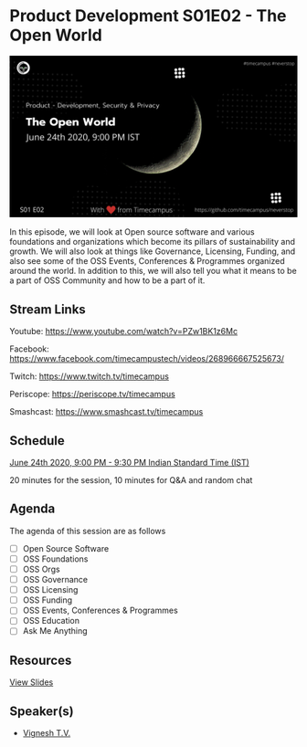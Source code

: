 # Product Development S01E02 - The Open World

[![alt text](PD-S01E02.png "Watch/Subscribe to the video")](https://www.youtube.com/watch?v=PZw1BK1z6Mc)

In this episode, we will look at Open source software and various foundations and organizations which become its pillars of sustainability and growth. We will also look at things like Governance, Licensing, Funding, and also see some of the OSS Events, Conferences & Programmes organized around the world. In addition to this, we will also tell you what it means to be a part of OSS Community and how to be a part of it.

## Stream Links

Youtube: https://www.youtube.com/watch?v=PZw1BK1z6Mc

Facebook: https://www.facebook.com/timecampustech/videos/268966667525673/

Twitch: https://www.twitch.tv/timecampus


Periscope: https://periscope.tv/timecampus

Smashcast: https://www.smashcast.tv/timecampus

## Schedule

[June 24th 2020, 9:00 PM - 9:30 PM Indian Standard Time (IST)](https://calendar.google.com/event?action=TEMPLATE&tmeid=MGpxN3ZxaG51cHE2cTJnN2xnM3BmZWttNzlfMjAyMDA2MjRUMTUzMDAwWiB0aW1lY2FtcHVzLmNvbV8zaHE0cHRrczBsZTJybmQwajAxbzYwMTRhZ0Bn&tmsrc=timecampus.com_3hq4ptks0le2rnd0j01o6014ag%40group.calendar.google.com&scp=ALL)

20 minutes for the session, 10 minutes for Q&A and random chat

## Agenda

The agenda of this session are as follows

- [ ] Open Source Software
- [ ] OSS Foundations
- [ ] OSS Orgs
- [ ] OSS Governance
- [ ] OSS Licensing
- [ ] OSS Funding
- [ ] OSS Events, Conferences & Programmes
- [ ] OSS Education
- [ ] Ask Me Anything

## Resources

[View Slides](https://docs.google.com/presentation/d/1M15XgiTULEACBGHE84JfNaQCr6WjuXnCQ7k7AxkYD-A/edit?usp=sharing)

## Speaker(s)

- [Vignesh T.V.](http://tvvignesh.com/)
